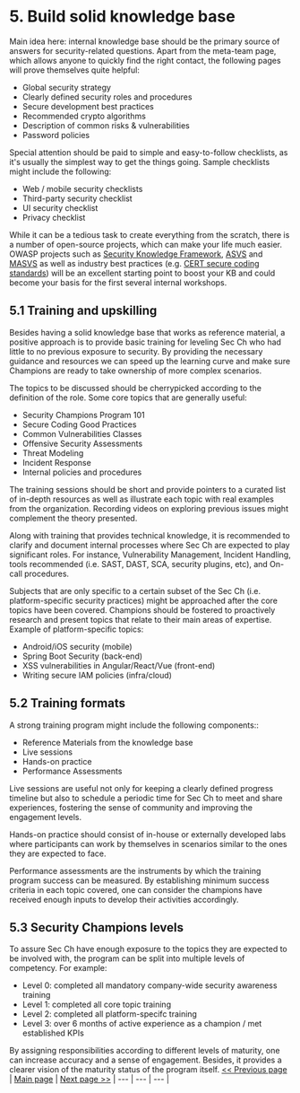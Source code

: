 # 5. Build solid knowledge base
Main idea here: internal knowledge base should be the primary source of answers
for security-related questions. Apart from the meta-team page, which allows anyone
to quickly find the right contact, the following pages will prove themselves quite
helpful:
- Global security strategy
- Clearly defined security roles and procedures
- Secure development best practices
- Recommended crypto algorithms
- Description of common risks & vulnerabilities
- Password policies

Special attention should be paid to simple and easy-to-follow checklists, as
it's usually the simplest way to get the things going. Sample checklists might
include the following:
- Web / mobile security checklists
- Third-party security checklist
- UI security checklist
- Privacy checklist

While it can be a tedious task to create everything from the scratch, there is a
number of open-source projects, which can make your life much easier. OWASP projects
such as [Security Knowledge Framework](https://www.securityknowledgeframework.org),
[ASVS](https://www.owasp.org/index.php/Category:OWASP_Application_Security_Verification_Standard_Project)
and [MASVS](https://github.com/OWASP/owasp-masvs) as well as industry best
practices (e.g. [CERT secure coding standards](https://www.securecoding.cert.org/confluence/display/seccode/SEI+CERT+Coding+Standards))
will be an excellent starting point to boost your KB and could become your basis
for the first several internal workshops.

## 5.1 Training and upskilling
Besides having a solid knowledge base that works as reference material, a positive approach is to provide basic training for leveling Sec Ch who had little to no previous exposure to security. By providing the necessary guidance and resources we can speed up the learning curve and make sure Champions are ready to take ownership of more complex scenarios.

The topics to be discussed should be cherrypicked according to the definition of the role. Some core topics that are generally useful:
- Security Champions Program 101
- Secure Coding Good Practices
- Common Vulnerabilities Classes
- Offensive Security Assessments
- Threat Modeling
- Incident Response
- Internal policies and procedures

The training sessions should be short and provide pointers to a curated list of in-depth resources as well as illustrate each topic with real examples from the organization. Recording videos on exploring previous issues might complement the theory presented.

Along with training that provides technical knowledge, it is recommended to clarify and document internal processes where Sec Ch are expected to play significant roles. For instance, Vulnerability Management, Incident Handling, tools recommended (i.e. SAST, DAST, SCA, security plugins, etc), and On-call procedures.

Subjects that are only specific to a certain subset of the Sec Ch (i.e. platform-specific security practices) might be approached after the core topics have been covered. Champions should be fostered to proactively research and present topics that relate to their main areas of expertise. Example of platform-specific topics:
- Android/iOS security (mobile)
- Spring Boot Security (back-end)
- XSS vulnerabilities in Angular/React/Vue (front-end)
- Writing secure IAM policies (infra/cloud)

## 5.2 Training formats
A strong training program might include the following components::
- Reference Materials from the knowledge base
- Live sessions
- Hands-on practice
- Performance Assessments

Live sessions are useful not only for keeping a clearly defined progress timeline but also to schedule a periodic time for Sec Ch to meet and share experiences, fostering the sense of community and improving the engagement levels.

Hands-on practice should consist of in-house or externally developed labs where participants can work by themselves in scenarios similar to the ones they are expected to face.

Performance assessments are the instruments by which the training program success can be measured. By establishing minimum success criteria in each topic covered, one can consider the champions have received enough inputs to develop their activities accordingly.

## 5.3 Security Champions levels
To assure Sec Ch have enough exposure to the topics they are expected to be involved with, the program can be split into multiple levels of competency. For example:

- Level 0: completed all mandatory company-wide security awareness training
- Level 1: completed all core topic training
- Level 2: completed all platform-specifc training
- Level 3: over 6 months of active experience as a champion / met established KPIs

By assigning responsibilities according to different levels of maturity, one can increase accuracy and a sense of engagement. Besides, it provides a clearer vision of the maturity status of the program itself.
[<< Previous page](4.%20Set%20up%20communication%20channels.md) | [Main page](../README.md) | [Next page >>](6.%20Maintain%20interest.md)
| --- | --- | --- |
